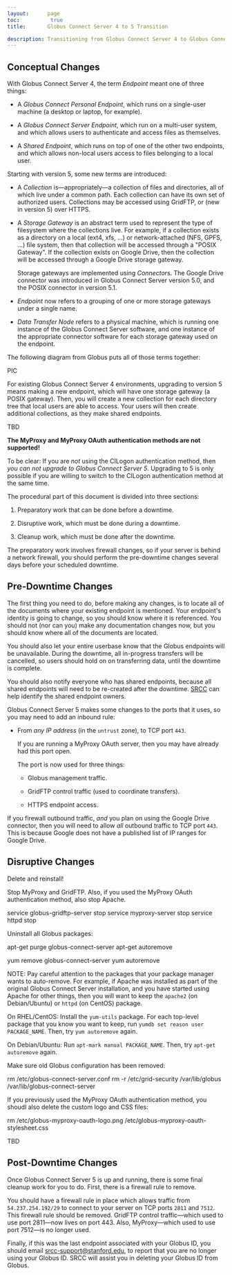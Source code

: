 ```yaml
---
layout:      page
toc:          true
title:       Globus Connect Server 4 to 5 Transition

description: Transitioning from Globus Connect Server 4 to Globus Connect Server 5
---
```


## Conceptual Changes

With Globus Connect Server 4, the term _Endpoint_ meant one of three things:

* A _Globus Connect Personal Endpoint_, which runs on a single-user machine (a
  desktop or laptop, for example).

* A _Globus Connect Server Endpoint_, which run on a multi-user system, and
  which allows users to authenticate and access files as themselves.

* A _Shared Endpoint_, which runs on top of one of the other two endpoints, and
  which allows non-local users access to files belonging to a local user.

Starting with version 5, some new terms are introduced:

* A _Collection_ is—appropriately—a collection of files and directories, all of
  which live under a common path.  Each collection can have its own set of
  authorized users.  Collections may be accessed using GridFTP, or (new in
  version 5) over HTTPS.

* A _Storage Gateway_ is an abstract term used to represent the type of
  filesystem where the collections live.  For example, if a collection exists
  as a directory on a local (ext4, xfs, …) or network-attached (NFS, GPFS, …)
  file system, then that collection will be accessed through a "POSIX Gateway".
  If the collection exists on Google Drive, then the collection will be
  accessed through a Google Drive storage gateway.

  Storage gateways are implemented using _Connectors_.  The Google Drive
  connector was introduced in Globus Connect Server version 5.0, and the POSIX
  connector in version 5.1.

* _Endpoint_ now refers to a grouping of one or more storage gateways under a
  single name.

* _Data Transfer Node_ refers to a physical machine, which is running one
  instance of the Globus Connect Server software, and one instance of the
  appropriate connector software for each storage gateway used on the endpoint.

The following diagram from Globus puts all of those terms together:

PIC

For existing Globus Connect Server 4 environments, upgrading to version 5 means
making a new endpoint, which will have one storage gateway (a POSIX gateway).
Then, you will create a new collection for each directory tree that local users
are able to access.  Your users will then create additional collections, as
they make shared endpoints.

TBD

**The MyProxy and MyProxy OAuth authentication methods are not supported!**

To be clear: If you are _not_ using the CILogon authentication method, then
_you can not upgrade to Globus Connect Server 5_.  Upgrading to 5 is only
possible if you are willing to switch to the CILogon authentication method at
the same time.

The procedural part of this document is divided into three sections:

1. Preparatory work that can be done before a downtime.

2. Disruptive work, which must be done during a downtime.

3. Cleanup work, which must be done after the downtime.

The preparatory work involves firewall changes, so if your server is behind a
network firewall, you should perform the pre-downtime changes several days
before your scheduled downtime.

## Pre-Downtime Changes

The first thing you need to do, before making any changes, is to locate all of
the documents where your existing endpoint is mentioned.  Your endpoint's
identity is going to change, so you should know where it is referenced.  You
should not (nor can you) make any documentation changes now, but you should
know where all of the documents are located.

You should also let your entire userbase know that the Globus endpoints will be
unavailable.  During the downtime, all in-progress transfers will be cancelled,
so users should hold on on transferring data, until the downtime is complete.

You should also notify everyone who has shared endpoints, because all shared
endpoints will need to be re-created after the downtime.
[SRCC](mailto:srcc-support@stanford.edu) can help identify the shared endpoint
owners.

Globus Connect Server 5 makes some changes to the ports that it uses, so you
may need to add an inbound rule:

* From _any IP address_ (in the `untrust` zone), to TCP port `443`.

  If you are running a MyProxy OAuth server, then you may have already had this
  port open.

  The port is now used for three things:

  * Globus management traffic.

  * GridFTP control traffic (used to coordinate transfers).

  * HTTPS endpoint access.

If you firewall outbound traffic, _and_ you plan on using the Google Drive
connector, then you will need to allow _all_ outbound traffic to TCP port
`443`.  This is because Google does not have a published list of IP ranges for
Google Drive.

## Disruptive Changes

Delete and reinstall!

Stop MyProxy and GridFTP.  Also, if you used the MyProxy OAuth authentication
method, also stop Apache.

service globus-gridftp-server stop
service myproxy-server stop
service httpd stop

Uninstall all Globus packages:

apt-get purge globus-connect-server
apt-get autoremove

yum remove globus-connect-server
yum autoremove

NOTE: Pay careful attention to the packages that your package manager wants to auto-remove.  For
example, if Apache was installed as part of the original Globus Connect Server
installation, and you have started using Apache for other things, then you will
want to keep the `apache2` (on Debian/Ubuntu) or `httpd` (on CentOS) package.

On RHEL/CentOS: Install the `yum-utils` package.  For each top-level package
that you know you want to keep, run `yumdb set reason user PACKAGE_NAME`.
Then, try `yum autoremove` again.

On Debian/Ubuntu: Run `apt-mark manual PACKAGE_NAME`.  Then, try `apt-get
autoremove` again.

Make sure old Globus configuration has been removed:

rm /etc/globus-connect-server.conf
rm -r /etc/grid-security /var/lib/globus /var/lib/globus-connect-server

If you previously used the MyProxy OAuth authentication method, you shoudl also
delete the custom logo and CSS files:

rm /etc/globus-myproxy-oauth-logo.png /etc/globus-myproxy-oauth-stylesheet.css

TBD

## Post-Downtime Changes

Once Globus Connect Server 5 is up and running, there is some final cleanup
work for you to do.  First, there is a firewall rule to remove.

You should have a firewall rule in place which allows traffic from
`54.237.254.192/29` to connect to your server on TCP ports `2811` and `7512`.
This firewall rule should be removed.  GridFTP control traffic—which used to
use port 2811—now lives on port 443.  Also, MyProxy—which used to use port
7512—is no longer used.

Finally, if this was the last endpoint associated with your Globus ID, you
should email [srcc-support@stanford.edu](mailto:srcc-support@stanford.edu), to
report that you are no longer using your Globus ID.  SRCC will assist you in
deleting your Globus ID from Globus.




